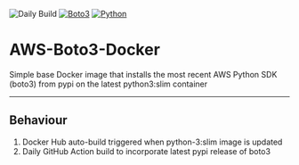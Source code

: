 ![Daily Build](https://github.com/joshRooz/AWS-Boto3-Docker/workflows/Daily%20Build/badge.svg)
[![Boto3](https://img.shields.io/badge/boto3-1.16.23-informational.svg)](https://pypi.org/project/boto3/)
[![Python](https://img.shields.io/badge/python-3.9.0-informational.svg)](https://hub.docker.com/_/python)

# AWS-Boto3-Docker
Simple base Docker image that installs the most recent AWS Python SDK (boto3) from pypi on the latest python3:slim container

***
## Behaviour
1. Docker Hub auto-build triggered when python-3:slim image is updated
2. Daily GitHub Action build to incorporate latest pypi release of boto3

